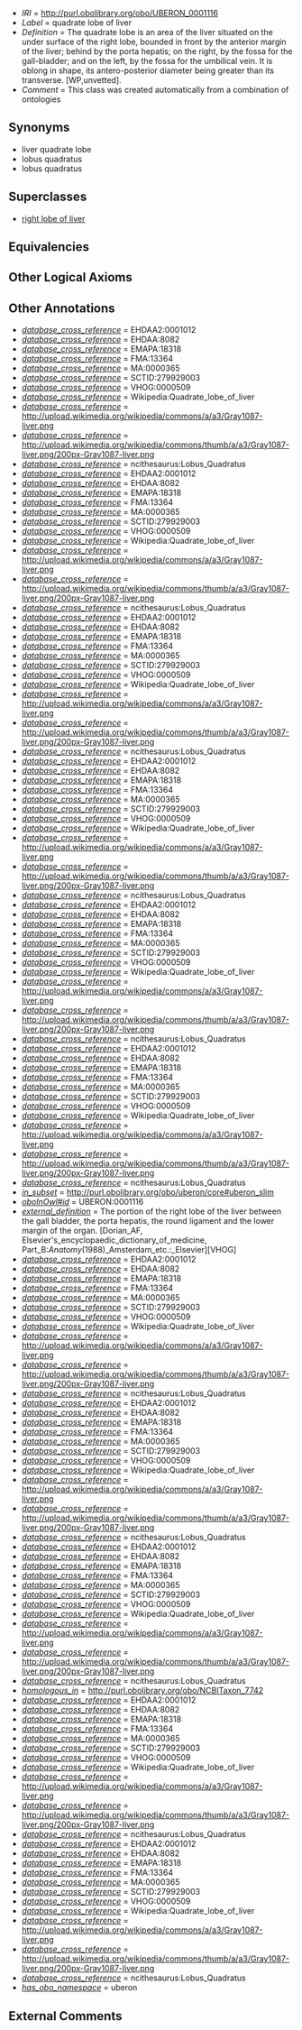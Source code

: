  * *IRI* = http://purl.obolibrary.org/obo/UBERON_0001116
 * *Label* = quadrate lobe of liver
 * *Definition* = The quadrate lobe is an area of the liver situated on the under surface of the right lobe, bounded in front by the anterior margin of the liver; behind by the porta hepatis; on the right, by the fossa for the gall-bladder; and on the left, by the fossa for the umbilical vein. It is oblong in shape, its antero-posterior diameter being greater than its transverse. [WP,unvetted].
 * *Comment* = This class was created automatically from a combination of ontologies

## Synonyms

 * liver quadrate lobe
 * lobus quadratus
 * lobus quadratus

## Superclasses

 * [right lobe of liver](../../UBERON/14/UBERON_0001114.md)

## Equivalencies


## Other Logical Axioms


## Other Annotations

 * *[database_cross_reference](../../ef/oboInOwl#hasDbXref.md)* = EHDAA2:0001012
 * *[database_cross_reference](../../ef/oboInOwl#hasDbXref.md)* = EHDAA:8082
 * *[database_cross_reference](../../ef/oboInOwl#hasDbXref.md)* = EMAPA:18318
 * *[database_cross_reference](../../ef/oboInOwl#hasDbXref.md)* = FMA:13364
 * *[database_cross_reference](../../ef/oboInOwl#hasDbXref.md)* = MA:0000365
 * *[database_cross_reference](../../ef/oboInOwl#hasDbXref.md)* = SCTID:279929003
 * *[database_cross_reference](../../ef/oboInOwl#hasDbXref.md)* = VHOG:0000509
 * *[database_cross_reference](../../ef/oboInOwl#hasDbXref.md)* = Wikipedia:Quadrate_lobe_of_liver
 * *[database_cross_reference](../../ef/oboInOwl#hasDbXref.md)* = http://upload.wikimedia.org/wikipedia/commons/a/a3/Gray1087-liver.png
 * *[database_cross_reference](../../ef/oboInOwl#hasDbXref.md)* = http://upload.wikimedia.org/wikipedia/commons/thumb/a/a3/Gray1087-liver.png/200px-Gray1087-liver.png
 * *[database_cross_reference](../../ef/oboInOwl#hasDbXref.md)* = ncithesaurus:Lobus_Quadratus
 * *[database_cross_reference](../../ef/oboInOwl#hasDbXref.md)* = EHDAA2:0001012
 * *[database_cross_reference](../../ef/oboInOwl#hasDbXref.md)* = EHDAA:8082
 * *[database_cross_reference](../../ef/oboInOwl#hasDbXref.md)* = EMAPA:18318
 * *[database_cross_reference](../../ef/oboInOwl#hasDbXref.md)* = FMA:13364
 * *[database_cross_reference](../../ef/oboInOwl#hasDbXref.md)* = MA:0000365
 * *[database_cross_reference](../../ef/oboInOwl#hasDbXref.md)* = SCTID:279929003
 * *[database_cross_reference](../../ef/oboInOwl#hasDbXref.md)* = VHOG:0000509
 * *[database_cross_reference](../../ef/oboInOwl#hasDbXref.md)* = Wikipedia:Quadrate_lobe_of_liver
 * *[database_cross_reference](../../ef/oboInOwl#hasDbXref.md)* = http://upload.wikimedia.org/wikipedia/commons/a/a3/Gray1087-liver.png
 * *[database_cross_reference](../../ef/oboInOwl#hasDbXref.md)* = http://upload.wikimedia.org/wikipedia/commons/thumb/a/a3/Gray1087-liver.png/200px-Gray1087-liver.png
 * *[database_cross_reference](../../ef/oboInOwl#hasDbXref.md)* = ncithesaurus:Lobus_Quadratus
 * *[database_cross_reference](../../ef/oboInOwl#hasDbXref.md)* = EHDAA2:0001012
 * *[database_cross_reference](../../ef/oboInOwl#hasDbXref.md)* = EHDAA:8082
 * *[database_cross_reference](../../ef/oboInOwl#hasDbXref.md)* = EMAPA:18318
 * *[database_cross_reference](../../ef/oboInOwl#hasDbXref.md)* = FMA:13364
 * *[database_cross_reference](../../ef/oboInOwl#hasDbXref.md)* = MA:0000365
 * *[database_cross_reference](../../ef/oboInOwl#hasDbXref.md)* = SCTID:279929003
 * *[database_cross_reference](../../ef/oboInOwl#hasDbXref.md)* = VHOG:0000509
 * *[database_cross_reference](../../ef/oboInOwl#hasDbXref.md)* = Wikipedia:Quadrate_lobe_of_liver
 * *[database_cross_reference](../../ef/oboInOwl#hasDbXref.md)* = http://upload.wikimedia.org/wikipedia/commons/a/a3/Gray1087-liver.png
 * *[database_cross_reference](../../ef/oboInOwl#hasDbXref.md)* = http://upload.wikimedia.org/wikipedia/commons/thumb/a/a3/Gray1087-liver.png/200px-Gray1087-liver.png
 * *[database_cross_reference](../../ef/oboInOwl#hasDbXref.md)* = ncithesaurus:Lobus_Quadratus
 * *[database_cross_reference](../../ef/oboInOwl#hasDbXref.md)* = EHDAA2:0001012
 * *[database_cross_reference](../../ef/oboInOwl#hasDbXref.md)* = EHDAA:8082
 * *[database_cross_reference](../../ef/oboInOwl#hasDbXref.md)* = EMAPA:18318
 * *[database_cross_reference](../../ef/oboInOwl#hasDbXref.md)* = FMA:13364
 * *[database_cross_reference](../../ef/oboInOwl#hasDbXref.md)* = MA:0000365
 * *[database_cross_reference](../../ef/oboInOwl#hasDbXref.md)* = SCTID:279929003
 * *[database_cross_reference](../../ef/oboInOwl#hasDbXref.md)* = VHOG:0000509
 * *[database_cross_reference](../../ef/oboInOwl#hasDbXref.md)* = Wikipedia:Quadrate_lobe_of_liver
 * *[database_cross_reference](../../ef/oboInOwl#hasDbXref.md)* = http://upload.wikimedia.org/wikipedia/commons/a/a3/Gray1087-liver.png
 * *[database_cross_reference](../../ef/oboInOwl#hasDbXref.md)* = http://upload.wikimedia.org/wikipedia/commons/thumb/a/a3/Gray1087-liver.png/200px-Gray1087-liver.png
 * *[database_cross_reference](../../ef/oboInOwl#hasDbXref.md)* = ncithesaurus:Lobus_Quadratus
 * *[database_cross_reference](../../ef/oboInOwl#hasDbXref.md)* = EHDAA2:0001012
 * *[database_cross_reference](../../ef/oboInOwl#hasDbXref.md)* = EHDAA:8082
 * *[database_cross_reference](../../ef/oboInOwl#hasDbXref.md)* = EMAPA:18318
 * *[database_cross_reference](../../ef/oboInOwl#hasDbXref.md)* = FMA:13364
 * *[database_cross_reference](../../ef/oboInOwl#hasDbXref.md)* = MA:0000365
 * *[database_cross_reference](../../ef/oboInOwl#hasDbXref.md)* = SCTID:279929003
 * *[database_cross_reference](../../ef/oboInOwl#hasDbXref.md)* = VHOG:0000509
 * *[database_cross_reference](../../ef/oboInOwl#hasDbXref.md)* = Wikipedia:Quadrate_lobe_of_liver
 * *[database_cross_reference](../../ef/oboInOwl#hasDbXref.md)* = http://upload.wikimedia.org/wikipedia/commons/a/a3/Gray1087-liver.png
 * *[database_cross_reference](../../ef/oboInOwl#hasDbXref.md)* = http://upload.wikimedia.org/wikipedia/commons/thumb/a/a3/Gray1087-liver.png/200px-Gray1087-liver.png
 * *[database_cross_reference](../../ef/oboInOwl#hasDbXref.md)* = ncithesaurus:Lobus_Quadratus
 * *[database_cross_reference](../../ef/oboInOwl#hasDbXref.md)* = EHDAA2:0001012
 * *[database_cross_reference](../../ef/oboInOwl#hasDbXref.md)* = EHDAA:8082
 * *[database_cross_reference](../../ef/oboInOwl#hasDbXref.md)* = EMAPA:18318
 * *[database_cross_reference](../../ef/oboInOwl#hasDbXref.md)* = FMA:13364
 * *[database_cross_reference](../../ef/oboInOwl#hasDbXref.md)* = MA:0000365
 * *[database_cross_reference](../../ef/oboInOwl#hasDbXref.md)* = SCTID:279929003
 * *[database_cross_reference](../../ef/oboInOwl#hasDbXref.md)* = VHOG:0000509
 * *[database_cross_reference](../../ef/oboInOwl#hasDbXref.md)* = Wikipedia:Quadrate_lobe_of_liver
 * *[database_cross_reference](../../ef/oboInOwl#hasDbXref.md)* = http://upload.wikimedia.org/wikipedia/commons/a/a3/Gray1087-liver.png
 * *[database_cross_reference](../../ef/oboInOwl#hasDbXref.md)* = http://upload.wikimedia.org/wikipedia/commons/thumb/a/a3/Gray1087-liver.png/200px-Gray1087-liver.png
 * *[database_cross_reference](../../ef/oboInOwl#hasDbXref.md)* = ncithesaurus:Lobus_Quadratus
 * *[in_subset](../../et/oboInOwl#inSubset.md)* = http://purl.obolibrary.org/obo/uberon/core#uberon_slim
 * *[oboInOwl#id](../../id/oboInOwl#id.md)* = UBERON:0001116
 * *[external_definition](../../UBPROP/01/UBPROP_0000001.md)* = The portion of the right lobe of the liver between the gall bladder, the porta hepatis, the round ligament and the lower margin of the organ. [Dorian_AF, Elsevier's_encyclopaedic_dictionary_of_medicine, Part_B:_Anatomy_(1988)_Amsterdam_etc.:_Elsevier][VHOG]
 * *[database_cross_reference](../../ef/oboInOwl#hasDbXref.md)* = EHDAA2:0001012
 * *[database_cross_reference](../../ef/oboInOwl#hasDbXref.md)* = EHDAA:8082
 * *[database_cross_reference](../../ef/oboInOwl#hasDbXref.md)* = EMAPA:18318
 * *[database_cross_reference](../../ef/oboInOwl#hasDbXref.md)* = FMA:13364
 * *[database_cross_reference](../../ef/oboInOwl#hasDbXref.md)* = MA:0000365
 * *[database_cross_reference](../../ef/oboInOwl#hasDbXref.md)* = SCTID:279929003
 * *[database_cross_reference](../../ef/oboInOwl#hasDbXref.md)* = VHOG:0000509
 * *[database_cross_reference](../../ef/oboInOwl#hasDbXref.md)* = Wikipedia:Quadrate_lobe_of_liver
 * *[database_cross_reference](../../ef/oboInOwl#hasDbXref.md)* = http://upload.wikimedia.org/wikipedia/commons/a/a3/Gray1087-liver.png
 * *[database_cross_reference](../../ef/oboInOwl#hasDbXref.md)* = http://upload.wikimedia.org/wikipedia/commons/thumb/a/a3/Gray1087-liver.png/200px-Gray1087-liver.png
 * *[database_cross_reference](../../ef/oboInOwl#hasDbXref.md)* = ncithesaurus:Lobus_Quadratus
 * *[database_cross_reference](../../ef/oboInOwl#hasDbXref.md)* = EHDAA2:0001012
 * *[database_cross_reference](../../ef/oboInOwl#hasDbXref.md)* = EHDAA:8082
 * *[database_cross_reference](../../ef/oboInOwl#hasDbXref.md)* = EMAPA:18318
 * *[database_cross_reference](../../ef/oboInOwl#hasDbXref.md)* = FMA:13364
 * *[database_cross_reference](../../ef/oboInOwl#hasDbXref.md)* = MA:0000365
 * *[database_cross_reference](../../ef/oboInOwl#hasDbXref.md)* = SCTID:279929003
 * *[database_cross_reference](../../ef/oboInOwl#hasDbXref.md)* = VHOG:0000509
 * *[database_cross_reference](../../ef/oboInOwl#hasDbXref.md)* = Wikipedia:Quadrate_lobe_of_liver
 * *[database_cross_reference](../../ef/oboInOwl#hasDbXref.md)* = http://upload.wikimedia.org/wikipedia/commons/a/a3/Gray1087-liver.png
 * *[database_cross_reference](../../ef/oboInOwl#hasDbXref.md)* = http://upload.wikimedia.org/wikipedia/commons/thumb/a/a3/Gray1087-liver.png/200px-Gray1087-liver.png
 * *[database_cross_reference](../../ef/oboInOwl#hasDbXref.md)* = ncithesaurus:Lobus_Quadratus
 * *[database_cross_reference](../../ef/oboInOwl#hasDbXref.md)* = EHDAA2:0001012
 * *[database_cross_reference](../../ef/oboInOwl#hasDbXref.md)* = EHDAA:8082
 * *[database_cross_reference](../../ef/oboInOwl#hasDbXref.md)* = EMAPA:18318
 * *[database_cross_reference](../../ef/oboInOwl#hasDbXref.md)* = FMA:13364
 * *[database_cross_reference](../../ef/oboInOwl#hasDbXref.md)* = MA:0000365
 * *[database_cross_reference](../../ef/oboInOwl#hasDbXref.md)* = SCTID:279929003
 * *[database_cross_reference](../../ef/oboInOwl#hasDbXref.md)* = VHOG:0000509
 * *[database_cross_reference](../../ef/oboInOwl#hasDbXref.md)* = Wikipedia:Quadrate_lobe_of_liver
 * *[database_cross_reference](../../ef/oboInOwl#hasDbXref.md)* = http://upload.wikimedia.org/wikipedia/commons/a/a3/Gray1087-liver.png
 * *[database_cross_reference](../../ef/oboInOwl#hasDbXref.md)* = http://upload.wikimedia.org/wikipedia/commons/thumb/a/a3/Gray1087-liver.png/200px-Gray1087-liver.png
 * *[database_cross_reference](../../ef/oboInOwl#hasDbXref.md)* = ncithesaurus:Lobus_Quadratus
 * *[homologous_in](../../core#homologous/in/core#homologous_in.md)* = http://purl.obolibrary.org/obo/NCBITaxon_7742
 * *[database_cross_reference](../../ef/oboInOwl#hasDbXref.md)* = EHDAA2:0001012
 * *[database_cross_reference](../../ef/oboInOwl#hasDbXref.md)* = EHDAA:8082
 * *[database_cross_reference](../../ef/oboInOwl#hasDbXref.md)* = EMAPA:18318
 * *[database_cross_reference](../../ef/oboInOwl#hasDbXref.md)* = FMA:13364
 * *[database_cross_reference](../../ef/oboInOwl#hasDbXref.md)* = MA:0000365
 * *[database_cross_reference](../../ef/oboInOwl#hasDbXref.md)* = SCTID:279929003
 * *[database_cross_reference](../../ef/oboInOwl#hasDbXref.md)* = VHOG:0000509
 * *[database_cross_reference](../../ef/oboInOwl#hasDbXref.md)* = Wikipedia:Quadrate_lobe_of_liver
 * *[database_cross_reference](../../ef/oboInOwl#hasDbXref.md)* = http://upload.wikimedia.org/wikipedia/commons/a/a3/Gray1087-liver.png
 * *[database_cross_reference](../../ef/oboInOwl#hasDbXref.md)* = http://upload.wikimedia.org/wikipedia/commons/thumb/a/a3/Gray1087-liver.png/200px-Gray1087-liver.png
 * *[database_cross_reference](../../ef/oboInOwl#hasDbXref.md)* = ncithesaurus:Lobus_Quadratus
 * *[database_cross_reference](../../ef/oboInOwl#hasDbXref.md)* = EHDAA2:0001012
 * *[database_cross_reference](../../ef/oboInOwl#hasDbXref.md)* = EHDAA:8082
 * *[database_cross_reference](../../ef/oboInOwl#hasDbXref.md)* = EMAPA:18318
 * *[database_cross_reference](../../ef/oboInOwl#hasDbXref.md)* = FMA:13364
 * *[database_cross_reference](../../ef/oboInOwl#hasDbXref.md)* = MA:0000365
 * *[database_cross_reference](../../ef/oboInOwl#hasDbXref.md)* = SCTID:279929003
 * *[database_cross_reference](../../ef/oboInOwl#hasDbXref.md)* = VHOG:0000509
 * *[database_cross_reference](../../ef/oboInOwl#hasDbXref.md)* = Wikipedia:Quadrate_lobe_of_liver
 * *[database_cross_reference](../../ef/oboInOwl#hasDbXref.md)* = http://upload.wikimedia.org/wikipedia/commons/a/a3/Gray1087-liver.png
 * *[database_cross_reference](../../ef/oboInOwl#hasDbXref.md)* = http://upload.wikimedia.org/wikipedia/commons/thumb/a/a3/Gray1087-liver.png/200px-Gray1087-liver.png
 * *[database_cross_reference](../../ef/oboInOwl#hasDbXref.md)* = ncithesaurus:Lobus_Quadratus
 * *[has_obo_namespace](../../ce/oboInOwl#hasOBONamespace.md)* = uberon

## External Comments

